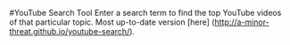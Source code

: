 #YouTube Search Tool
Enter a search term to find the top YouTube videos of that particular topic. Most up-to-date version [here] (http://a-minor-threat.github.io/youtube-search/).
